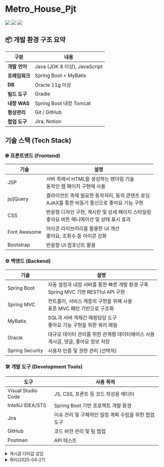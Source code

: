 # Metro_House_Pjt

  <img src="https://img.shields.io/badge/java-007396?style=for-the-badge&logo=java&logoColor=white"> 
  <img src="https://img.shields.io/badge/oracle-F80000?style=for-the-badge&logo=oracle&logoColor=white"> 
  <img src="https://img.shields.io/badge/spring-6DB33F?style=for-the-badge&logo=spring&logoColor=white"> 

## 📦 개발 환경 구조 요약

| 구분 | 내용
|-----|-----
| **개발 언어** | Java (JDK 8 이상), JavaScript
| **프레임워크** | Spring Boot + MyBatis
| **DB** | Oracle 11g 이상
| **빌드 도구** | Gradle
| **내장 WAS** | Spring Boot 내장 Tomcat
| **형상관리** | Git / GitHub
| **협업 도구** | Jira, Notion


## 기술 스택 (Tech Stack)

### 🌐 프론트엔드 (Frontend)

| 기술 | 설명
|-----|-----
| JSP | 서버 측에서 HTML을 생성하는 렌더링 기술<br>동적인 웹 페이지 구현에 사용
| js/jQuery | 클라이언트 측에 필요한 동작처리, 동적 콘텐츠 로딩<br>AJAX를 통한 비동기 통신으로 좋아요 기능 구현
| CSS | 반응형 디자인 구현, 게시판 및 상세 페이지 스타일링 <br>좋아요 버튼 애니메이션 및 상태 표시 효과
| Font Awesome | 아이콘 라이브러리를 활용한 UI 개선<br>좋아요, 조회수 등 아이콘 강화
| Bootstrap | 반응형 UI 컴포넌트 활용


### ⚙️ 백엔드 (Backend)

| 기술 | 설명
|-----|-----
| Spring Boot | 자동 설정과 내장 서버를 통한 빠른 개발 환경 구축<br>Spring MVC 기반 RESTful API 구현
| Spring MVC | 컨트롤러, 서비스 계층의 구현을 위해 사용<br>표준 MVC 패턴 기반으로 구조화
| MyBatis | SQL과 서버 객체간 매핑담당 도구<br>좋아요 기능 구현을 위한 쿼리 매핑
| Oracle | 대규모 데이터 관리를 위한 관계형 데이터베이스 사용<br>게시글, 댓글, 좋아요 정보 저장
| Spring Security | 사용자 인증 및 권한 관리 (선택적)


### 🛠️ 개발 도구 (Development Tools)

| 도구 | 사용 목적
|-----|-----
| Visual Studio Code | JS, CSS, 프론트 등 코드 작성용 에디터
| IntelliJ IDEA/STS | Spring Boot 기반 프로젝트 개발 환경
| Jira | 이슈 관리 및 구체적인 일정 계획 수립을 위한 협업 도구
| GitHub | 코드 버전 관리 및 팀 협업
| Postman | API 테스트


<details>
  <summary>게시글 더미값 삽입</summary>
  <pre><code>
BEGIN
  FOR i IN 1..300 LOOP
    INSERT INTO board (boardNumber, userName, boardTitle, boardContent, boardWriteDate, boardViews)
    VALUES (i, '사용자'||i, '제목'||i, '내용'||i, SYSDATE, 0);
    
    IF MOD(i, 100) = 0 THEN
      COMMIT;
    END IF;
  END LOOP;
  COMMIT;
END;
  </code></pre>
</details>


<details>
  <summary>쿼리(2025-04-27)</summary>
  <pre><code>
GRANT CREATE SESSION, CREATE TABLE, CREATE VIEW, CREATE SEQUENCE, 
      CREATE SYNONYM, CREATE PROCEDURE, CREATE TRIGGER, CREATE MATERIALIZED VIEW 
TO METRO_HOUSE;
GRANT SELECT ANY TABLE, INSERT ANY TABLE, UPDATE ANY TABLE, DELETE ANY TABLE
TO METRO_HOUSE;
ALTER USER METRO_HOUSE DEFAULT TABLESPACE USERS;
ALTER USER METRO_HOUSE QUOTA UNLIMITED ON USERS;


CREATE TABLE USERINFO (
userNumber      NUMBER PRIMARY KEY,
userId          VARCHAR2(100),
userPw          VARCHAR2(100),
userName        VARCHAR2(100),
userTel         VARCHAR2(20),
userEmail       VARCHAR2(200),
userBirth       VARCHAR2(50),
userZipCode     VARCHAR2(50),
userAddress     VARCHAR2(300),
userDetailAddress VARCHAR2(500),
userAdmin       NUMBER DEFAULT 0,
userRegdate     DATE DEFAULT SYSDATE
);


CREATE TABLE BOARD (
boardNumber     NUMBER PRIMARY KEY,
userNumber      NUMBER,
userName        VARCHAR2(50),
boardTitle      VARCHAR2(1000),
boardContent    VARCHAR2(4000),
boardWriteDate  DATE DEFAULT SYSDATE,
boardHit        NUMBER DEFAULT 0,
boardViews      NUMBER DEFAULT 0,
boardLikes      NUMBER DEFAULT 0,
FOREIGN KEY (userNumber) REFERENCES USERINFO(userNumber)ON DELETE CASCADE
);


CREATE TABLE board_likes (
boardNumber number,
userNumber number,
PRIMARY KEY (boardNumber, userNumber)
);


CREATE TABLE BOARD_COMMENT (
commentNumber       NUMBER PRIMARY KEY,
commentSubNumber    NUMBER,
commentSubStepNumber NUMBER,
boardNumber         NUMBER,
userNumber          NUMBER,
userName            VARCHAR2(50),
commentContent      VARCHAR2(4000),
commentWriteDate    DATE DEFAULT SYSDATE
);


ALTER TABLE BOARD_COMMENT
ADD CONSTRAINT fk_comment_board
FOREIGN KEY (boardNumber)
REFERENCES BOARD(boardNumber)
ON DELETE CASCADE;


ALTER TABLE BOARD_COMMENT
ADD CONSTRAINT fk_comment_user
FOREIGN KEY (userNumber)
REFERENCES USERINFO(userNumber)
ON DELETE CASCADE;
DESC board_comment;


create table apartmentinfo(
    apartmentId number primary key,
    sggcd VARCHAR2(10),
    umdnm VARCHAR2(100),
    aptnm VARCHAR2(200),
    jibun VARCHAR2(100),
    excluusear VARCHAR2(50),
    dealYear VARCHAR2(4),
    dealMonth VARCHAR2(2),
    dealDay VARCHAR2(2),
    dealAmount VARCHAR2(100),
    floor VARCHAR2(10),
    buildYear VARCHAR2(4),
    cdealType VARCHAR2(50),
    cdealDay VARCHAR2(50),
    dealingGbn VARCHAR2(50),
    estateAgentSggnm VARCHAR2(100),
    rgstDate VARCHAR2(50),
    aptDong VARCHAR2(50),
    slerGbn VARCHAR2(50),
    buyerGbn VARCHAR2(50),
    landLeaseHoldGbn VARCHAR2(50),
    aptSeq VARCHAR2(50),
    bonbun VARCHAR2(50),
    bubun VARCHAR2(50),
    landCd VARCHAR2(50),
    roadNm VARCHAR2(200),
    roadNmBonbun VARCHAR2(50),
    roadNmBubun VARCHAR2(50),
    roadNmCd VARCHAR2(50),
    roadNmSeq VARCHAR2(50),
    roadNmSggcd VARCHAR2(50),
    roadNmBcd VARCHAR2(50),
    umdcd VARCHAR2(50),
    lat NUMBER(12,8),
    lng NUMBER(12,8),
    subwayStation VARCHAR2(100),
    subwayDistance VARCHAR2(50)
);

-- 위도/경도에 복합 인덱스 생성
CREATE INDEX idx_apartmentinfo_latlng ON APARTMENTINFO(lat, lng);


CREATE SEQUENCE seq_apartmentinfo
    START WITH 1
    INCREMENT BY 1
    NOCACHE
    NOCYCLE;
create table apartment_favorite(
    favoriteId number primary key,
    apartmentId number,
    userNumber number,
    createdAt date default sysdate,
    lat NUMBER(12,8),
    lng NUMBER(12,8),
    dealamount varchar2(100),

    FOREIGN KEY (apartmentId) REFERENCES APARTMENTINFO(apartmentId)ON DELETE CASCADE,
    FOREIGN KEY (userNumber) REFERENCES USERINFO(userNumber)ON DELETE CASCADE
);
CREATE SEQUENCE seq_apartment_favorite
START WITH 1
INCREMENT BY 1
NOCACHE
NOCYCLE;



-------------------------------------------------------------------------아파트 큐(년,월,시군구코드)
CREATE TABLE "METRO_HOUSE"."APARTMENTINFO_QUEUE" 
   (   "QUEUE_ID" NUMBER, 
   "APARTMENTID" NUMBER, 
   "SGGCD" VARCHAR2(10), 
   "UMDNM" VARCHAR2(100), 
   "APTNM" VARCHAR2(200), 
   "JIBUN" VARCHAR2(100), 
   "EXCLUUSEAR" VARCHAR2(50), 
   "DEALYEAR" VARCHAR2(4), 
   "DEALMONTH" VARCHAR2(2), 
   "DEALDAY" VARCHAR2(2), 
   "DEALAMOUNT" VARCHAR2(100), 
   "FLOOR" VARCHAR2(10), 
   "BUILDYEAR" VARCHAR2(4), 
   "CDEALTYPE" VARCHAR2(50), 
   "CDEALDAY" VARCHAR2(50), 
   "DEALINGGBN" VARCHAR2(50), 
   "ESTATEAGENTSGGNM" VARCHAR2(100), 
   "RGSTDATE" VARCHAR2(50), 
   "APTDONG" VARCHAR2(50), 
   "SLERGBN" VARCHAR2(50), 
   "BUYERGBN" VARCHAR2(50), 
   "LANDLEASEHOLDGBN" VARCHAR2(50), 
   "APTSEQ" VARCHAR2(50), 
   "BONBUN" VARCHAR2(50), 
   "BUBUN" VARCHAR2(50), 
   "LANDCD" VARCHAR2(50), 
   "ROADNM" VARCHAR2(200), 
   "ROADNMBONBUN" VARCHAR2(50), 
   "ROADNMBUBUN" VARCHAR2(50), 
   "ROADNMCD" VARCHAR2(50), 
   "ROADNMSEQ" VARCHAR2(50), 
   "ROADNMSGGCD" VARCHAR2(50), 
   "ROADNMBCD" VARCHAR2(50), 
   "UMDCD" VARCHAR2(50), 
   "LAT" NUMBER(12,8), 
   "LNG" NUMBER(12,8), 
   "SUBWAYSTATION" VARCHAR2(100), 
   "SUBWAYDISTANCE" VARCHAR2(50), 
   "PROCESSED" CHAR(1) DEFAULT 'N'
   )
CREATE INDEX idx_apartmentqueue_id ON APARTMENTINFO_QUEUE(apartmentid);

----------------------------------------------------------------------------------------------apartment procedure
create or replace PROCEDURE process_apartmentinfo_queue IS
    CURSOR cur IS
  SELECT * FROM APARTMENTINFO_QUEUE WHERE PROCESSED = 'N' FOR UPDATE SKIP LOCKED;
BEGIN
-------------------------------------------------------------------
    -- [여기] 커서 루프 전에 필요한 동적 테이블을 미리 모두 생성
    -------------------------------------------------------------------
    DECLARE
        CURSOR tab_cur IS
            SELECT DISTINCT DEALYEAR, DEALMONTH, SGGCD
              FROM APARTMENTINFO_QUEUE
             WHERE PROCESSED = 'N';
        v_table_name VARCHAR2(100);
        v_count      NUMBER;
        v_sql        VARCHAR2(4000);
    BEGIN
        FOR rec IN tab_cur LOOP
            v_table_name := 'A_' || rec.DEALYEAR || '_' || rec.DEALMONTH || '_' || rec.SGGCD;
            SELECT COUNT(*) INTO v_count FROM user_tables WHERE table_name = UPPER(v_table_name);
            IF v_count = 0 THEN
                v_sql := 'CREATE TABLE ' || v_table_name || ' (
                    APARTMENTID         NUMBER PRIMARY KEY,
                    SGGCD               VARCHAR2(10),
                    UMDNM               VARCHAR2(100),
                    APTNM               VARCHAR2(200),
                    JIBUN               VARCHAR2(100),
                    EXCLUUSEAR          VARCHAR2(50),
                    DEALYEAR            VARCHAR2(4),
                    DEALMONTH           VARCHAR2(2),
                    DEALDAY             VARCHAR2(2),
                    DEALAMOUNT          VARCHAR2(100),
                    FLOOR               VARCHAR2(10),
                    BUILDYEAR           VARCHAR2(4),
                    CDEALTYPE           VARCHAR2(50),
                    CDEALDAY            VARCHAR2(50),
                    DEALINGGBN          VARCHAR2(50),
                    ESTATEAGENTSGGNM    VARCHAR2(100),
                    RGSTDATE            VARCHAR2(50),
                    APTDONG             VARCHAR2(50),
                    SLERGBN             VARCHAR2(50),
                    BUYERGBN            VARCHAR2(50),
                    LANDLEASEHOLDGBN    VARCHAR2(50),
                    APTSEQ              VARCHAR2(50),
                    BONBUN              VARCHAR2(50),
                    BUBUN               VARCHAR2(50),
                    LANDCD              VARCHAR2(50),
                    ROADNM              VARCHAR2(200),
                    ROADNMBONBUN        VARCHAR2(50),
                    ROADNMBUBUN         VARCHAR2(50),
                    ROADNMCD            VARCHAR2(50),
                    ROADNMSEQ           VARCHAR2(50),
                    ROADNMSGGCD         VARCHAR2(50),
                    ROADNMBCD           VARCHAR2(50),
                    UMDCD               VARCHAR2(50),
                    LAT                 NUMBER(12,8),
                    LNG                 NUMBER(12,8),
                    SUBWAYSTATION       VARCHAR2(100),
                    SUBWAYDISTANCE      VARCHAR2(50)
                )'; -- 테이블 정의 생략
                EXECUTE IMMEDIATE v_sql;
            END IF;
        END LOOP;
    END;
    -------------------------------------------------------------------
    -- [여기까지] 미리 테이블 생성
    -------------------------------------------------------------------
    FOR rec IN cur LOOP
        -- 동적 테이블명 생성
        DECLARE
            v_table_name VARCHAR2(100);
            v_sql        VARCHAR2(4000);
            v_count      NUMBER;
            v_dup_count  NUMBER;
        BEGIN
            v_table_name := 'A_' || rec.DEALYEAR || '_' || rec.DEALMONTH || '_' || rec.SGGCD;

            -- 테이블 존재 여부 확인
            SELECT COUNT(*) INTO v_count FROM user_tables WHERE table_name = UPPER(v_table_name);

            IF v_count = 0 THEN
                v_sql := 'CREATE TABLE ' || v_table_name || ' (
                    APARTMENTID         NUMBER PRIMARY KEY,
                    SGGCD               VARCHAR2(10),
                    UMDNM               VARCHAR2(100),
                    APTNM               VARCHAR2(200),
                    JIBUN               VARCHAR2(100),
                    EXCLUUSEAR          VARCHAR2(50),
                    DEALYEAR            VARCHAR2(4),
                    DEALMONTH           VARCHAR2(2),
                    DEALDAY             VARCHAR2(2),
                    DEALAMOUNT          VARCHAR2(100),
                    FLOOR               VARCHAR2(10),
                    BUILDYEAR           VARCHAR2(4),
                    CDEALTYPE           VARCHAR2(50),
                    CDEALDAY            VARCHAR2(50),
                    DEALINGGBN          VARCHAR2(50),
                    ESTATEAGENTSGGNM    VARCHAR2(100),
                    RGSTDATE            VARCHAR2(50),
                    APTDONG             VARCHAR2(50),
                    SLERGBN             VARCHAR2(50),
                    BUYERGBN            VARCHAR2(50),
                    LANDLEASEHOLDGBN    VARCHAR2(50),
                    APTSEQ              VARCHAR2(50),
                    BONBUN              VARCHAR2(50),
                    BUBUN               VARCHAR2(50),
                    LANDCD              VARCHAR2(50),
                    ROADNM              VARCHAR2(200),
                    ROADNMBONBUN        VARCHAR2(50),
                    ROADNMBUBUN         VARCHAR2(50),
                    ROADNMCD            VARCHAR2(50),
                    ROADNMSEQ           VARCHAR2(50),
                    ROADNMSGGCD         VARCHAR2(50),
                    ROADNMBCD           VARCHAR2(50),
                    UMDCD               VARCHAR2(50),
                    LAT                 NUMBER(12,8),
                    LNG                 NUMBER(12,8),
                    SUBWAYSTATION       VARCHAR2(100),
                    SUBWAYDISTANCE      VARCHAR2(50)
                )';
                EXECUTE IMMEDIATE v_sql;
            END IF;

            -- 중복 체크
            v_sql := 'SELECT COUNT(*) FROM ' || v_table_name || ' WHERE APARTMENTID = :1';
            EXECUTE IMMEDIATE v_sql INTO v_dup_count USING rec.APARTMENTID;

            IF v_dup_count = 0 THEN
                -- 데이터 INSERT
                v_sql := 'INSERT INTO ' || v_table_name || ' (
                    APARTMENTID, SGGCD, UMDNM, APTNM, JIBUN, EXCLUUSEAR, DEALYEAR, DEALMONTH, DEALDAY,
                    DEALAMOUNT, FLOOR, BUILDYEAR, CDEALTYPE, CDEALDAY, DEALINGGBN, ESTATEAGENTSGGNM,
                    RGSTDATE, APTDONG, SLERGBN, BUYERGBN, LANDLEASEHOLDGBN, APTSEQ, BONBUN, BUBUN,
                    LANDCD, ROADNM, ROADNMBONBUN, ROADNMBUBUN, ROADNMCD, ROADNMSEQ, ROADNMSGGCD,
                    ROADNMBCD, UMDCD, LAT, LNG, SUBWAYSTATION, SUBWAYDISTANCE
                ) VALUES (
                    :1, :2, :3, :4, :5, :6, :7, :8, :9, :10, :11, :12, :13, :14, :15, :16, :17, :18, :19, :20, :21, :22, :23, :24, :25, :26, :27, :28, :29, :30, :31, :32, :33, :34, :35, :36, :37
                )';

                EXECUTE IMMEDIATE v_sql USING
                    rec.APARTMENTID, rec.SGGCD, rec.UMDNM, rec.APTNM, rec.JIBUN, rec.EXCLUUSEAR, rec.DEALYEAR, rec.DEALMONTH, rec.DEALDAY,
                    rec.DEALAMOUNT, rec.FLOOR, rec.BUILDYEAR, rec.CDEALTYPE, rec.CDEALDAY, rec.DEALINGGBN, rec.ESTATEAGENTSGGNM,
                    rec.RGSTDATE, rec.APTDONG, rec.SLERGBN, rec.BUYERGBN, rec.LANDLEASEHOLDGBN, rec.APTSEQ, rec.BONBUN, rec.BUBUN,
                    rec.LANDCD, rec.ROADNM, rec.ROADNMBONBUN, rec.ROADNMBUBUN, rec.ROADNMCD, rec.ROADNMSEQ, rec.ROADNMSGGCD,
                    rec.ROADNMBCD, rec.UMDCD, rec.LAT, rec.LNG, rec.SUBWAYSTATION, rec.SUBWAYDISTANCE;
            END IF;

            -- 처리 완료 표시
            UPDATE APARTMENTINFO_QUEUE SET PROCESSED = 'Y' WHERE CURRENT OF cur;
        END;
    END LOOP;
END;
----------------------------------------------------------------------------------------------apartment trigger
create or replace TRIGGER trg_apartmentinfo_insert
AFTER INSERT ON apartmentinfo
FOR EACH ROW
BEGIN
  INSERT INTO apartmentinfo_queue (
    apartmentId, sggcd, umdnm, aptnm, jibun, excluusear,
    dealYear, dealMonth, dealDay, dealAmount, floor, buildYear, cdealType, cdealDay,
    dealingGbn, estateAgentSggnm, rgstDate, aptDong, slerGbn, buyerGbn,
    landLeaseHoldGbn, aptSeq, bonbun, bubun, landCd, roadNm, roadNmBonbun,
    roadNmBubun, roadNmCd, roadNmSeq, roadNmSggcd, roadNmBcd, umdcd,
    lat, lng, subwayStation, subwayDistance
  ) VALUES (
    :NEW.apartmentId, :NEW.sggcd, :NEW.umdnm, :NEW.aptnm, :NEW.jibun, :NEW.excluusear,
    :NEW.dealYear, :NEW.dealMonth, :NEW.dealDay, :NEW.dealAmount, :NEW.floor, :NEW.buildYear, :NEW.cdealType, :NEW.cdealDay,
    :NEW.dealingGbn, :NEW.estateAgentSggnm, :NEW.rgstDate, :NEW.aptDong, :NEW.slerGbn, :NEW.buyerGbn,
    :NEW.landLeaseHoldGbn, :NEW.aptSeq, :NEW.bonbun, :NEW.bubun, :NEW.landCd, :NEW.roadNm, :NEW.roadNmBonbun,
    :NEW.roadNmBubun, :NEW.roadNmCd, :NEW.roadNmSeq, :NEW.roadNmSggcd, :NEW.roadNmBcd, :NEW.umdcd,
    :NEW.lat, :NEW.lng, :NEW.subwayStation, :NEW.subwayDistance
  );
END;


  </code></pre>
</details>

